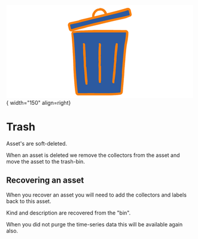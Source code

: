 ![Trash](../images/application_trash.png){ width="150" align=right}

# Trash

Asset's are soft-deleted.

When an asset is deleted we remove the collectors from the asset and move the asset to the trash-bin.

## Recovering an asset

When you recover an asset you will need to add the collectors and labels back to this asset.

Kind and description are recovered from the "bin".

When you did not purge the time-series data this will be available again also.